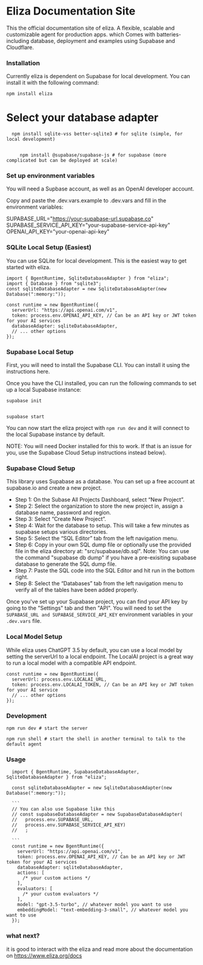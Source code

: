 # Eliza Documentation Site

This the official documentation site of eliza. A flexible, scalable and customizable agent for production apps. which  Comes with batteries-including database, deployment and examples using Supabase and Cloudflare. 

### Installation
Currently eliza is dependent on Supabase for local development. You can install it with the following command:


    npm install eliza

# Select your database adapter

      npm install sqlite-vss better-sqlite3 # for sqlite (simple, for local development)
 ```     
      
      npm install @supabase/supabase-js # for supabase (more complicated but can be deployed at scale)
```


### Set up environment variables

You will need a Supbase account, as well as an OpenAI developer account.

Copy and paste the .dev.vars.example to .dev.vars and fill in the environment variables:

  SUPABASE_URL="https://your-supabase-url.supabase.co"
  SUPABASE_SERVICE_API_KEY="your-supabase-service-api-key"
  OPENAI_API_KEY="your-openai-api-key"

### SQLite Local Setup (Easiest)
You can use SQLite for local development. This is the easiest way to get started with eliza.

    import { BgentRuntime, SqliteDatabaseAdapter } from "eliza";
    import { Database } from "sqlite3";
    const sqliteDatabaseAdapter = new SqliteDatabaseAdapter(new Database(":memory:"));
    
    const runtime = new BgentRuntime({
      serverUrl: "https://api.openai.com/v1",
      token: process.env.OPENAI_API_KEY, // Can be an API key or JWT token for your AI services
      databaseAdapter: sqliteDatabaseAdapter,
      // ... other options
    });
    
### Supabase Local Setup
First, you will need to install the Supabase CLI. You can install it using the instructions here.

Once you have the CLI installed, you can run the following commands to set up a local Supabase instance:

    supabase init
```

supabase start
```

You can now start the eliza project with  `npm run dev`   and it will connect to the local Supabase instance by default.

NOTE: You will need Docker installed for this to work. If that is an issue for you, use the Supabase Cloud Setup instructions instead below).

### Supabase Cloud Setup
This library uses Supabase as a database. You can set up a free account at supabase.io and create a new project.

* Step 1: On the Subase All Projects Dashboard, select “New Project”.
* Step 2: Select the organization to store the new project in, assign a database name, password and region.
* Step 3: Select “Create New Project”.
* Step 4: Wait for the database to setup. This will take a few minutes as supabase setups various directories.
* Step 5: Select the “SQL Editor” tab from the left navigation menu.
* Step 6: Copy in your own SQL dump file or optionally use the provided file in the eliza directory at: "src/supabase/db.sql". Note: You can use the command "supabase db dump" if you have a pre-exisiting supabase database to generate the SQL dump file.
* Step 7: Paste the SQL code into the SQL Editor and hit run in the bottom right.
* Step 8: Select the “Databases” tab from the left navigation menu to verify all of the tables have been added properly.

Once you've set up your Supabase project, you can find your API key by going to the "Settings" tab and then "API". You will need to set the` SUPABASE_URL and SUPABASE_SERVICE_API_KEY` environment variables in your `.dev.vars` file.

### Local Model Setup

While eliza uses ChatGPT 3.5 by default, you can use a local model by setting the serverUrl to a local endpoint. The LocalAI project is a great way to run a local model with a compatible API endpoint.

    const runtime = new BgentRuntime({
      serverUrl: process.env.LOCALAI_URL,
      token: process.env.LOCALAI_TOKEN, // Can be an API key or JWT token for your AI service
      // ... other options
    });


### Development

    npm run dev # start the server
```
npm run shell # start the shell in another terminal to talk to the default agent
```
### Usage
      import { BgentRuntime, SupabaseDatabaseAdapter, SqliteDatabaseAdapter } from "eliza";
      
      const sqliteDatabaseAdapter = new SqliteDatabaseAdapter(new Database(":memory:"));
      
      ```
      // You can also use Supabase like this
      // const supabaseDatabaseAdapter = new SupabaseDatabaseAdapter(
      //   process.env.SUPABASE_URL,
      //   process.env.SUPABASE_SERVICE_API_KEY)
      //   ;
      
      ```
      const runtime = new BgentRuntime({
        serverUrl: "https://api.openai.com/v1",
        token: process.env.OPENAI_API_KEY, // Can be an API key or JWT token for your AI services
        databaseAdapter: sqliteDatabaseAdapter,
        actions: [
          /* your custom actions */
        ],
        evaluators: [
          /* your custom evaluators */
        ],
        model: "gpt-3.5-turbo", // whatever model you want to use
        embeddingModel: "text-embedding-3-small", // whatever model you want to use
      });


### what next?
it is good to interact with the  eliza and read more about the documentation on https://www.eliza.org/docs
